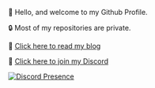 👋 Hello, and welcome to my Github Profile.

🔒 Most of my repositories are private.

📰 [Click here to read my blog](https://andrewpeacock.uk)

💬 [Click here to join my Discord](https://discord.gg/4t93JCtrw8)

[![Discord Presence](https://lanyard.cnrad.dev/api/144812972802310145)](https://discord.com/users/144812972802310145)
